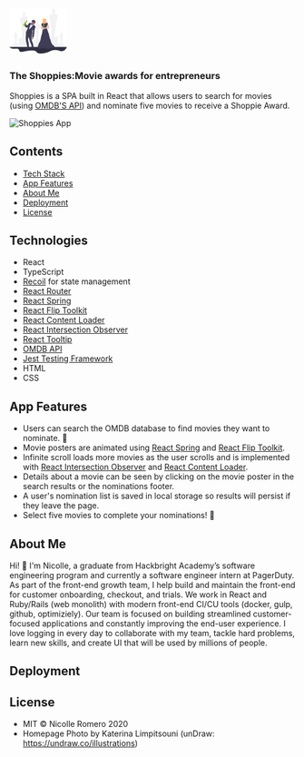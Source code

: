 # <img src="public/awards.svg" width="20%">

### The Shoppies:Movie awards for entrepreneurs

Shoppies is a SPA built in React that allows users to search for movies (using [OMDB'S API](https://www.omdbapi.com/)) and nominate five movies to receive a Shoppie Award.

![Shoppies App](https://github.com/nicolleromero/shoppies/public/shoppies.gif 'star wars search')

## Contents

- [Tech Stack](#tech-stack)
- [App Features](#app-features)
- [About Me](#about-me)
- [Deployment](#deployment)
- [License](#license)

## <a name="tech-stack"></a>Technologies

- React
- TypeScript
- [Recoil](https://recoiljs.org/) for state management
- [React Router](https://reactrouter.com/)
- [React Spring](https://github.com/pmndrs/react-spring)
- [React Flip Toolkit](https://github.com/aholachek/react-flip-toolkit)
- [React Content Loader](https://github.com/danilowoz/react-content-loader)
- [React Intersection Observer](https://github.com/thebuilder/react-intersection-observer)
- [React Tooltip](https://www.npmjs.com/package/react-tooltip)
- [OMDB API](https://www.omdbapi.com/)
- [Jest Testing Framework](https://jestjs.io/docs/en/tutorial-react)
- HTML
- CSS

## <a name="app-features"></a>App Features

- Users can search the OMDB database to find movies they want to nominate. 🍿
- Movie posters are animated using [React Spring](https://github.com/pmndrs/react-spring) and [React Flip Toolkit](https://github.com/aholachek/react-flip-toolkit).
- Infinite scroll loads more movies as the user scrolls and is implemented with [React Intersection Observer](https://github.com/thebuilder/react-intersection-observer) and [React Content Loader](https://github.com/danilowoz/react-content-loader).
- Details about a movie can be seen by clicking on the movie poster in the search results or the nominations footer.
- A user's nomination list is saved in local storage so results will persist if they leave the page.
- Select five movies to complete your nominations! 🎉

## <a name="about-me"></a>About Me

Hi! 👋 I'm Nicolle, a graduate from Hackbright Academy’s software engineering program and currently a software engineer intern at PagerDuty. As part of the front-end growth team, I help build and maintain the front-end for customer onboarding, checkout, and trials. We work in React and Ruby/Rails (web monolith) with modern front-end CI/CU tools (docker, gulp, github, optimiziely). Our team is focused on building streamlined customer-focused applications and constantly improving the end-user experience. I love logging in every day to collaborate with my team, tackle hard problems, learn new skills, and create UI that will be used by millions of people.

## <a name="deployment"></a>Deployment

## <a name="license"></a>License

- MIT © Nicolle Romero 2020
- Homepage Photo by Katerina Limpitsouni (unDraw: https://undraw.co/illustrations)
